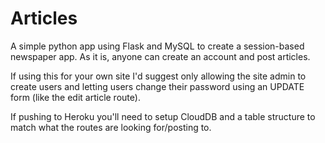 # Articles

A simple python app using Flask and MySQL to create a session-based newspaper app. As it is, anyone can create an account and post articles.

If using this for your own site I'd suggest only allowing the site admin to create users and letting users change their password using an UPDATE form (like the edit article route).

If pushing to Heroku you'll need to setup CloudDB and a table structure to match what the routes are looking for/posting to.
